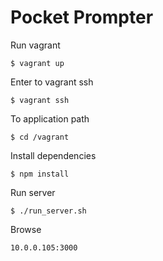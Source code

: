 # Pocket Prompter

Run vagrant
```
$ vagrant up
```

Enter to vagrant ssh
```
$ vagrant ssh
```

To application path
```
$ cd /vagrant
```

Install dependencies
```
$ npm install
```

Run server
```
$ ./run_server.sh
```

Browse
```
10.0.0.105:3000
```
